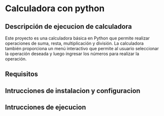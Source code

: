 # Calculadora con python

## Descripción de ejecucion de calculadora
Este proyecto es una calculadora básica en Python que permite realizar operaciones de suma, resta, multiplicación y división. La calculadora también proporciona un menú interactivo que permite al usuario seleccionar la operación deseada y luego ingresar los números para realizar la operación.
## Requisitos
## Intrucciones de instalacion y configuracion
## Intrucciones de ejecucion
